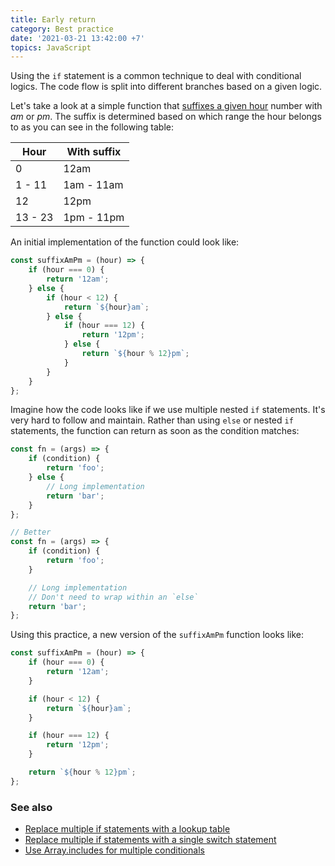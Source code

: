 ```yaml
---
title: Early return
category: Best practice
date: '2021-03-21 13:42:00 +7'
topics: JavaScript
---
```


Using the `if` statement is a common technique to deal with conditional logics. The code flow is split into different branches based on a given logic.

Let's take a look at a simple function that [suffixes a given hour](https://1loc.dev/#add-am-pm-suffix-to-an-hour) number with _am_ or _pm_. The suffix is determined based on which range the hour belongs to as you can see in the following table:

| Hour    | With suffix |
| ------- | ----------- |
| 0       | 12am        |
| 1 - 11  | 1am - 11am  |
| 12      | 12pm        |
| 13 - 23 | 1pm - 11pm  |

An initial implementation of the function could look like:

```js
const suffixAmPm = (hour) => {
    if (hour === 0) {
        return '12am';
    } else {
        if (hour < 12) {
            return `${hour}am`;
        } else {
            if (hour === 12) {
                return '12pm';
            } else {
                return `${hour % 12}pm`;
            }
        }
    }
};
```

Imagine how the code looks like if we use multiple nested `if` statements. It's very hard to follow and maintain. Rather than using `else` or nested `if` statements, the function can return as soon as the condition matches:

```js
const fn = (args) => {
    if (condition) {
        return 'foo';
    } else {
        // Long implementation
        return 'bar';
    }
};

// Better
const fn = (args) => {
    if (condition) {
        return 'foo';
    }

    // Long implementation
    // Don't need to wrap within an `else`
    return 'bar';
};
```

Using this practice, a new version of the `suffixAmPm` function looks like:

```js
const suffixAmPm = (hour) => {
    if (hour === 0) {
        return '12am';
    }

    if (hour < 12) {
        return `${hour}am`;
    }

    if (hour === 12) {
        return '12pm';
    }

    return `${hour % 12}pm`;
};
```

### See also

-   [Replace multiple if statements with a lookup table](/replace-multiple-if-statements-with-a-lookup-table.html)
-   [Replace multiple if statements with a single switch statement](/replace-multiple-if-statements-with-a-single-switch-statement.html)
-   [Use Array.includes for multiple conditionals](/use-array-includes-for-multiple-conditionals.html)
